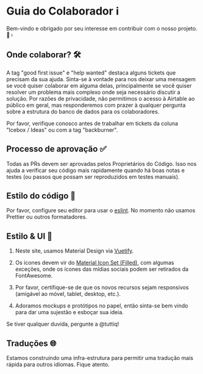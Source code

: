 # Guia do Colaborador ℹ

Bem-vindo e obrigado por seu interesse em contribuir com o nosso projeto. 🙇♀️

## Onde colaborar? 🛠

A tag "good first issue" e "help wanted" destaca alguns tickets que precisam da sua ajuda. Sinta-se à vontade para nos deixar uma mensagem se você quiser colaborar em alguma delas, principalmente se você quiser resolver um problema mais complexo onde seja necessário discutir a solução. Por razões de privacidade, não permitimos o acesso à Airtable ao público em geral, mas responderemos com prazer à qualquer pergunta sobre a estrutura do banco de dados para os colaboradores.

Por favor, verifique conosco antes de trabalhar em tickets da coluna "Icebox / Ideas" ou com a tag "backburner".

## Processo de aprovação ✅

Todas as PRs devem ser aprovadas pelos Proprietários do Código. Isso nos ajuda a verificar seu código mais rapidamente quando há boas notas e testes (ou passos que possam ser reproduzidos em testes manuais).

## Estilo do código 📝

Por favor, configure seu editor para usar o [eslint](https://eslint.org/). No momento não usamos Prettier ou outros formatadores.

## Estilo & UI 🎨

1. Neste site, usamos Material Design via [Vuetify](https://vuetifyjs.com/en/).

2. Os ícones devem vir do [Material Icon Set (Filled)](https://material.io/resources/icons/?style=baseline), com algumas exceções, onde os ícones das mídias sociais podem ser retirados da FontAwesome.

3. Por favor, certifique-se de que os novos recursos sejam responsivos (amigável ao móvel, tablet, desktop, etc.).

4. Adoramos mockups e protótipos no papel, então sinta-se bem vindo para dar uma sujestão e esboçar sua ideia.

Se tiver qualquer duvida, pergunte a @tuttiq!

## Traduções 🌐

Estamos construindo uma infra-estrutura para permitir uma tradução mais rápida para outros idiomas. Fique atento.

